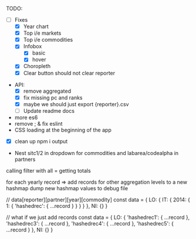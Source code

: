 TODO:

- [ ] Fixes
    - [x] Year chart
    - [x] Top i/e markets
    - [x] Top i/e commodities
    - [x] Infobox
      - [x] basic
      - [x] hover
    - [x] Choropleth
    - [x] Clear button should not clear reporter

- API:
  - [x] remove aggregated
  - [x] fix missing pc and ranks
  - [x] maybe we should just export {reporter}.csv
  - [ ] Update readme docs

- more es6
- remove ; & fix eslint
- CSS loading at the beginning of the app
- [x] clean up npm i output
- Nest sitc1/2 in dropdown for commodities and labarea/codealpha in partners



calling filter with all = getting totals







for each yearly record => add records for other aggregation levels to a new hashmap
dump new hashmap values to debug file



// data[reporter][partner][year][commodity]
const data = {
    LO: {
        IT: {
            2014: {
                1: {
                    'hashedrec': {
                        ...record
                    }
                }
            }
        }
    },
    NI: {}
}





// what if we just add records
const data = {
    LO: {
        'hashedrec1': { ...record },
        'hashedrec3': { ...record },
        'hashedrec4': { ...record },
        'hashedrec5': { ...record }
    },
    NI: {}
}


